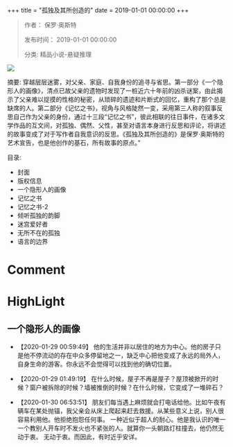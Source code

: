 +++
title = "孤独及其所创造的"
date = 2019-01-01 00:00:00
+++

> 作者： 保罗·奥斯特
> 
> 发布时间： 2019-01-01 00:00:00
> 
> 分类: 精品小说-悬疑推理

![](https://wfqqreader-1252317822.image.myqcloud.com/cover/583/26314583/s_26314583.jpg)

摘要: 穿越层层迷雾，对父亲、家庭、自我身份的追寻与省思。第一部分《一个隐形人的画像》，清点已故父亲的遗物时发现了一桩近六十年前的凶杀谜案，由此揭示了父亲难以捉摸的性格的秘密，从琐碎的遗迹和片断式的回忆，重构了那个总是缺席的人。第二部分《记忆之书》，视角与风格陡然一变，采用第三人称的叙事反思自己作为父亲的身份，通过十三段“记忆之书”，彼此相联的往日事件，在诸多文学作品的互文间，对孤独、偶然、父性，甚至对语言本身进行反思和评论，将讲述的故事变成了对于写作者自我意识的反思。《孤独及其所创造的》是保罗·奥斯特的艺术宣告，也是他创作的基石，所有故事的原点。”

目录: 
- 封面
- 版权信息
- 一个隐形人的画像
- 记忆之书
- 记忆之书-2
- 倾听孤独的韵脚
- 迷宫爱好者
- 无所不在的孤独
- 语言的边界

# Comment



# HighLight

## 一个隐形人的画像
- 【2020-01-29 00:59:49】 他的生活并非以居住的地方为中心。他的房子只是他不停流动的存在中众多停留地之一，缺乏中心把他变成了永远的局外人，自身生命的游客。你永远不会觉得可以找到他的确切位置。


- 【2020-01-29 01:49:19】 在什么时候，屋子不再是屋子？屋顶被掀开的时候？窗户被拆除的时候？墙被推倒的时候？在什么时候，它变成了一堆碎石？


- 【2020-01-30 06:53:51】 朋友们每当遇上麻烦就会打电话给他。比如午夜有辆车在某处抛锚，我父亲会从床上爬起来赶去救援。从某些意义上说，别人很容易利用他。他拒绝抱怨任何事。
一种近似于超人的耐心。他是我认识的唯一一个教别人开车时不发火也不紧张的人。就算你一头朝路灯柱撞去，他仍然无动于衷。
无动于衷。而因此，有时近乎安详。
